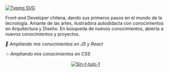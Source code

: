 [![Typing SVG](https://readme-typing-svg.herokuapp.com?color=392E01&size=26&lines=%C2%A1Hola!+Soy+Tania+%F0%9F%90%AD✨)](https://git.io/typing-svg)

Front-end Developer chilena, dando sus primeros pasos en el mundo de la tecnología. 
Amante de las artes, ilustradora autodidacta con conocimientos en Arquitectura y Diseño. En búsqueda de nuevos conocimientos, abierta a nuevos conocimientos y proyectos.

_🌱 Ampliando mis conocimientos en JS y React_

_✨ Ampliando mis conocimientos en CSS_



<p align="center"><a href="https://ibb.co/WgtGHdw"><img src="https://i.ibb.co/RzyYgMm/Sin-t-tulo-1.jpg" alt="Sin-t-tulo-1" border="0"></a></p>

<!--
**tanimikyu/tanimikyu** is a ✨ _special_ ✨ repository because its `README.md` (this file) appears on your GitHub profile.

Here are some ideas to get you started:

- 🔭 I’m currently working on ...
- 🌱 I’m currently learning ...
- 👯 I’m looking to collaborate on ...
- 🤔 I’m looking for help with ...
- 💬 Ask me about ...
- 📫 How to reach me: ...
- 😄 Pronouns: ...
- ⚡ Fun fact: ...
-->

